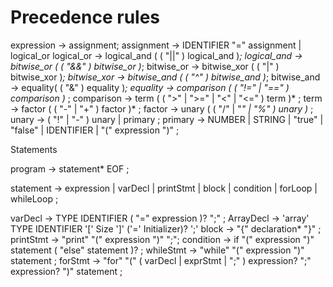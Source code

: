 # Precedence rules

expression      → assignment;
assignment      → IDENTIFIER "=" assignment 
                | logical_or
logical_or      → logical_and ( ( "||" ) logical_and )*;
logical_and     → bitwise_or ( ( "&&" ) bitwise_or )*;
bitwise_or      → bitwise_xor ( ( "|" ) bitwise_xor )*;
bitwise_xor     → bitwise_and ( ( "^" ) bitwise_and )*;
bitwise_and     → equality( ( "&" ) equality )*;
equality        → comparison ( ( "!=" | "==" ) comparison )* ;
comparison      → term ( ( ">" | ">=" | "<" | "<=" ) term )* ;
term            → factor ( ( "-" | "+" ) factor )* ;
factor          → unary ( ( "/" | "*" | "%" ) unary )* ;
unary           → ( "!" | "-" ) unary
                | primary ;
primary         → NUMBER | STRING | "true" | "false" | IDENTIFIER
                | "(" expression ")" ;


Statements

program         → statement* EOF ;

statement       → expression
                | varDecl
                | printStmt
                | block
                | condition
                | forLoop
                | whileLoop ;

varDecl         → TYPE IDENTIFIER ( "=" expression )? ";" ;
ArrayDecl       → 'array' TYPE IDENTIFIER '[' Size ']' ('=' Initializer)? ';'
block           → "{" declaration* "}" ;
printStmt       → "print" "(" expression ")" ";"; 
condition       → if "(" expression ")" statement 
                 ( "else" statement )? ;
whileStmt       → "while" "(" expression ")" statement ;
forStmt         → "for" "(" ( varDecl | exprStmt | ";" )
                 expression? ";"
                 expression? ")" statement ;